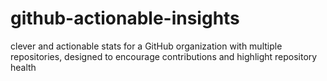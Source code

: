 # github-actionable-insights
clever and actionable stats for a GitHub organization with multiple repositories, designed to encourage contributions and highlight repository health
